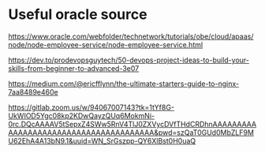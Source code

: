 # Useful oracle source

https://www.oracle.com/webfolder/technetwork/tutorials/obe/cloud/apaas/node/node-employee-service/node-employee-service.html

https://dev.to/prodevopsguytech/50-devops-project-ideas-to-build-your-skills-from-beginner-to-advanced-3e07

https://medium.com/@ericfflynn/the-ultimate-starters-guide-to-nginx-7aa8489e460e

https://gitlab.zoom.us/w/94067007143?tk=1tYf8G-UkWIOD5Ygc08kp2KDwQayzQUq6MokmNi-0rc.DQcAAAAV5tSepxZ4SWw5RnV4TlJ0ZXVycDVfTHdCRDhnAAAAAAAAAAAAAAAAAAAAAAAAAAAAAAAAAAAAAAA&pwd=szQaT0GUd0MbZLF9MU62EhA4A13bN9.1&uuid=WN_SrGszpp-QY6XlBst0H0uaQ
